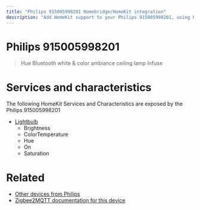 ```yaml
---
title: "Philips 915005998201 Homebridge/HomeKit integration"
description: "Add HomeKit support to your Philips 915005998201, using Homebridge, Zigbee2MQTT and homebridge-z2m."
---
```

<!---
This file has been GENERATED using src/docgen/docgen.ts
DO NOT EDIT THIS FILE MANUALLY!
-->
# Philips 915005998201
> Hue Bluetooth white & color ambiance ceiling lamp Infuse


# Services and characteristics
The following HomeKit Services and Characteristics are exposed by
the Philips 915005998201

* [Lightbulb](../../light.md)
  * Brightness
  * ColorTemperature
  * Hue
  * On
  * Saturation


# Related
* [Other devices from Philips](../index.md#philips)
* [Zigbee2MQTT documentation for this device](https://www.zigbee2mqtt.io/devices/915005998201.html)